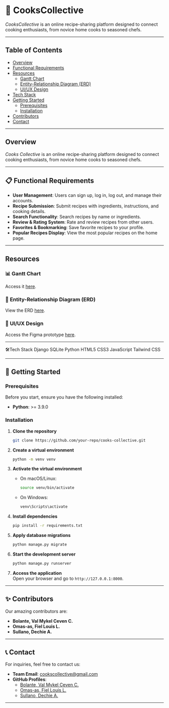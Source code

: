 # 🍳 **CooksCollective**  
*CooksCollective* is an online recipe-sharing platform designed to connect cooking enthusiasts, from novice home cooks to seasoned chefs.

---

## **Table of Contents**
- [Overview](#overview)
- [Functional Requirements](#functional-requirements)
- [Resources](#resources)
  - [Gantt Chart](#gantt-chart)
  - [Entity-Relationship Diagram (ERD)](#entity-relationship-diagram-erd)
  - [UI/UX Design](#uiux-design)
- [Tech Stack](#tech-stack)
- [Getting Started](#getting-started)
  - [Prerequisites](#prerequisites)
  - [Installation](#installation)
- [Contributors](#contributors)
- [Contact](#contact)

---

## **Overview**
*Cooks Collective* is an online recipe-sharing platform designed to connect cooking enthusiasts, from novice home cooks to seasoned chefs.

---

## 📋 **Functional Requirements**
- **User Management**: Users can sign up, log in, log out, and manage their accounts.
- **Recipe Submission**: Submit recipes with ingredients, instructions, and cooking details.
- **Search Functionality**: Search recipes by name or ingredients.
- **Review & Rating System**: Rate and review recipes from other users.
- **Favorites & Bookmarking**: Save favorite recipes to your profile.
- **Popular Recipes Display**: View the most popular recipes on the home page.

---

## **Resources**

### 📊 **Gantt Chart**
Access it [here](https://docs.google.com/spreadsheets/d/1b1wzarpbqBHiPhtYcHZBJfGKpjhJ1iyIiyJ1AtwXjX0/edit?usp=sharing).

### 📐 **Entity-Relationship Diagram (ERD)**
View the ERD [here](https://online.visual-paradigm.com/share.jsp?id=323735393236332d3131).

### 🎨 **UI/UX Design**
Access the Figma prototype [here](https://www.figma.com/design/xnHAttOxHgNQuuTlTIxOtG/CooksCollective?node-id=0-1&t=4LLQvR8jBZZn4ZHl-1).

---


🛠️Tech Stack
Django
SQLite
Python
HTML5
CSS3
JavaScript
Tailwind CSS


---

## 🚀 **Getting Started**

### **Prerequisites**
Before you start, ensure you have the following installed:
- **Python**: >= 3.9.0

### **Installation**

1. **Clone the repository**  
   ```bash
   git clone https://github.com/your-repo/cooks-collective.git
   ```

2. **Create a virtual environment**  
   ```bash
   python -m venv venv
   ```

3. **Activate the virtual environment**  
   - On macOS/Linux:  
     ```bash
     source venv/bin/activate
     ```  
   - On Windows:  
     ```bash
     venv\Scripts\activate
     ```

4. **Install dependencies**  
   ```bash
   pip install -r requirements.txt
   ```

5. **Apply database migrations**  
   ```bash
   python manage.py migrate
   ```

6. **Start the development server**  
   ```bash
   python manage.py runserver
   ```

7. **Access the application**  
   Open your browser and go to `http://127.0.0.1:8000`.

---

## ✨ **Contributors**
Our amazing contributors are:  
- **Bolante, Val Mykel Ceven C.**  
- **Omas-as, Fiel Louis L.**  
- **Sullano, Dechie A.**  

---

## 📞 **Contact**
For inquiries, feel free to contact us:  
- **Team Email**: cookscollective@gmail.com  
- **GitHub Profiles**:  
  - [Bolante, Val Mykel Ceven C.](#)  
  - [Omas-as, Fiel Louis L.](#)  
  - [Sullano, Dechie A.](#)

---
